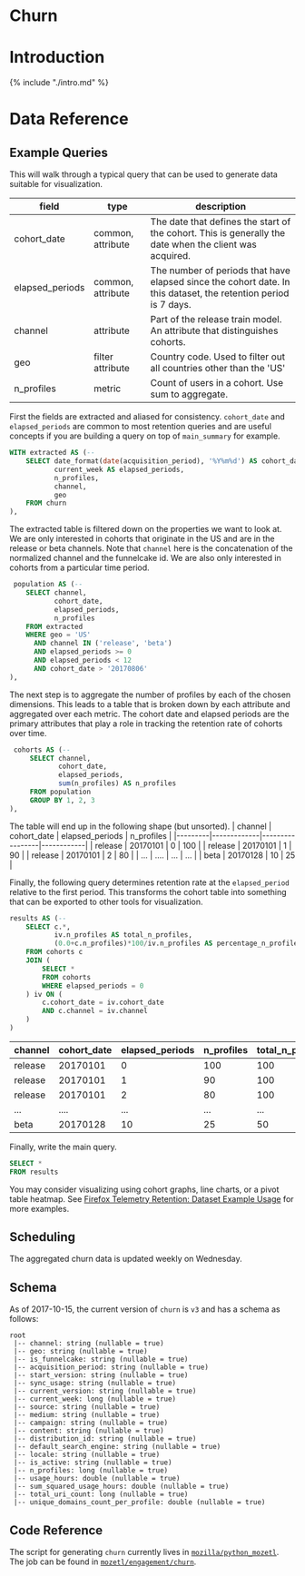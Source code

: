 # Churn

<!-- toc -->

# Introduction

{% include "./intro.md" %}

# Data Reference
## Example Queries

This will walk through a typical query that can be used to generate data suitable for visualization. 

| field | type | description |
|-------|------|-------------|
| cohort_date | common, attribute |  The date that defines the start of the cohort. This is generally the date when the client was acquired. 
| elapsed_periods | common, attribute | The number of periods that have elapsed since the cohort date. In this dataset, the retention period is 7 days.
| channel | attribute | Part of the release train model. An attribute that distinguishes cohorts.
| geo | filter attribute | Country code. Used to filter out all countries other than the 'US'
| n_profiles | metric | Count of users in a cohort. Use sum to aggregate.

First the fields are extracted and aliased for consistency. `cohort_date` and `elapsed_periods` are common to most retention queries and are useful concepts if you are building a query on top of `main_summary` for example.  

```sql
WITH extracted AS (--
    SELECT date_format(date(acquisition_period), '%Y%m%d') AS cohort_date,
           current_week AS elapsed_periods,
           n_profiles,
           channel,
           geo
    FROM churn
),
```

The extracted table is filtered down on the properties we want to look at. We are only interested in cohorts that originate in the US and are in the release or beta channels. Note that `channel` here is the concatenation of the normalized channel and the funnelcake id. We are also only interested in cohorts from a particular time period.

```sql
 population AS (--
    SELECT channel,
           cohort_date,
           elapsed_periods,
           n_profiles
    FROM extracted
    WHERE geo = 'US'
      AND channel IN ('release', 'beta')
      AND elapsed_periods >= 0
      AND elapsed_periods < 12
      AND cohort_date > '20170806'
),
```

The next step is to aggregate the number of profiles by each of the chosen dimensions. This leads to a table that is broken down by each attribute and aggregated over each metric. The cohort date and elapsed periods are the primary attributes that play a role in tracking the retention rate of cohorts over time.

```sql
 cohorts AS (--
     SELECT channel,
            cohort_date,
            elapsed_periods,
            sum(n_profiles) AS n_profiles
     FROM population
     GROUP BY 1, 2, 3
),
```
The table will end up in the following shape (but unsorted). 
| channel | cohort_date | elapsed_periods | n_profiles |
|---------|-------------|-----------------|------------|
| release | 20170101 | 0 | 100 |
| release | 20170101 | 1 | 90 |
| release | 20170101 | 2 | 80 |
| ... | .... | ... | ... |
| beta | 20170128 | 10 | 25 |

Finally, the following query determines retention rate at the `elapsed_period` relative to the first period. This transforms the cohort table into something that can be exported to other tools for visualization.

```sql
results AS (--
    SELECT c.*,
           iv.n_profiles AS total_n_profiles, 
           (0.0+c.n_profiles)*100/iv.n_profiles AS percentage_n_profiles
    FROM cohorts c
    JOIN (
        SELECT *
        FROM cohorts
        WHERE elapsed_periods = 0
    ) iv ON (
        c.cohort_date = iv.cohort_date
        AND c.channel = iv.channel
    )
)
```

| channel | cohort_date | elapsed_periods | n_profiles | total_n_profiles | percentage_n_profiles |
|---------|-------------|-----------------|------------|------------------|-----------------------|
| release | 20170101    | 0               | 100        | 100              | 1.0                   |
| release | 20170101    | 1               | 90         | 100              | 0.9                   |
| release | 20170101    | 2               | 80         | 100              | 0.8                   |
| ...     | ....        | ...             | ...        | ...              | ...                   |
| beta    | 20170128    | 10              | 25         | 50               | 0.5                   |

Finally, write the main query.

```SQL
SELECT *
FROM results
```

You may consider visualizing using cohort graphs, line charts, or a pivot table heatmap. See [Firefox Telemetry Retention: Dataset Example Usage](https://sql.telemetry.mozilla.org/dashboard/firefox-telemetry-retention-dataset-example-usage) for more examples.

## Scheduling

The aggregated churn data is updated weekly on Wednesday.

## Schema
As of 2017-10-15, the current version of `churn` is `v3` and has a schema as follows:

```
root
 |-- channel: string (nullable = true)
 |-- geo: string (nullable = true)
 |-- is_funnelcake: string (nullable = true)
 |-- acquisition_period: string (nullable = true)
 |-- start_version: string (nullable = true)
 |-- sync_usage: string (nullable = true)
 |-- current_version: string (nullable = true)
 |-- current_week: long (nullable = true)
 |-- source: string (nullable = true)
 |-- medium: string (nullable = true)
 |-- campaign: string (nullable = true)
 |-- content: string (nullable = true)
 |-- distribution_id: string (nullable = true)
 |-- default_search_engine: string (nullable = true)
 |-- locale: string (nullable = true)
 |-- is_active: string (nullable = true)
 |-- n_profiles: long (nullable = true)
 |-- usage_hours: double (nullable = true)
 |-- sum_squared_usage_hours: double (nullable = true)
 |-- total_uri_count: long (nullable = true)
 |-- unique_domains_count_per_profile: double (nullable = true)
```
## Code Reference

The script for generating `churn` currently lives in [`mozilla/python_mozetl`](https://github.com/mozilla/python_mozetl). The job can be found in [`mozetl/engagement/churn`](https://github.com/mozilla/python_mozetl/blob/master/mozetl/engagement/churn/job.py). 
